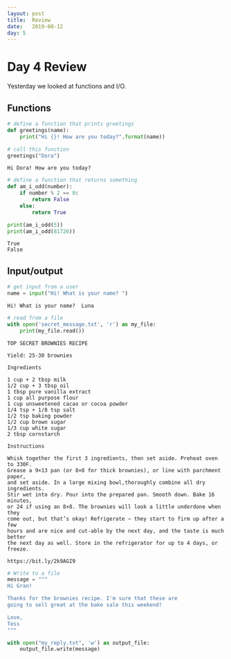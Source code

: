 ```yaml
---
layout: post
title:  Review
date:   2019-08-12
day: 5
---
```



# Day 4 Review

Yesterday we looked at functions and I/O.

## Functions


```python
# define a function that prints greetings
def greetings(name):
    print("Hi {}! How are you today?".format(name))
```


```python
# call this function 
greetings("Dora")
```

    Hi Dora! How are you today?



```python
# define a function that returns something 
def am_i_odd(number):
    if number % 2 == 0:
        return False
    else:
        return True
```


```python
print(am_i_odd(5))
print(am_i_odd(81726))
```

    True
    False


## Input/output


```python
# get input from a user
name = input("Hi! What is your name? ")
```

    Hi! What is your name?  Luna



```python
# read from a file 
with open('secret_message.txt', 'r') as my_file:
    print(my_file.read())
```

    TOP SECRET BROWNIES RECIPE
    
    Yield: 25-30 brownies 
    
    Ingredients
    
    1 cup + 2 tbsp milk 
    1/2 cup + 3 tbsp oil
    1 tbsp pure vanilla extract
    1 cup all purpose flour
    1 cup unsweetened cacao or cocoa powder
    1/4 tsp + 1/8 tsp salt
    1/2 tsp baking powder
    1/2 cup brown sugar
    1/3 cup white sugar
    2 tbsp cornstarch 
    
    Instructions
    
    Whisk together the first 3 ingredients, then set aside. Preheat oven to 330F. 
    Grease a 9×13 pan (or 8×8 for thick brownies), or line with parchment paper, 
    and set aside. In a large mixing bowl,thoroughly combine all dry ingredients. 
    Stir wet into dry. Pour into the prepared pan. Smooth down. Bake 16 minutes, 
    or 24 if using an 8×8. The brownies will look a little underdone when they 
    come out, but that’s okay! Refrigerate – they start to firm up after a few 
    hours and are nice and cut-able by the next day, and the taste is much better 
    the next day as well. Store in the refrigerator for up to 4 days, or freeze.
    
    https://bit.ly/2k9AGI9
    



```python
# Write to a file
message = """
Hi Gran!

Thanks for the brownies recipe. I'm sure that these are 
going to sell great at the bake sale this weekend!

Love,
Tess
"""

with open("my_reply.txt", 'w') as output_file:
    output_file.write(message)
```


```python

```
